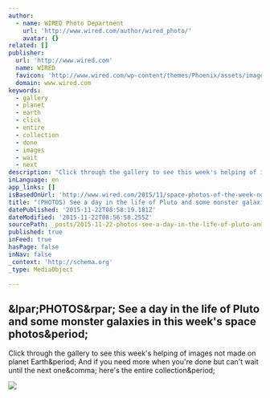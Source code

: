 ```yaml
---
author:
  - name: WIRED Photo Department
    url: 'http://www.wired.com/author/wired_photo/'
    avatar: {}
related: []
publisher:
  url: 'http://www.wired.com'
  name: WIRED
  favicon: 'http://www.wired.com/wp-content/themes/Phoenix/assets/images/favicon.ico'
  domain: www.wired.com
keywords:
  - gallery
  - planet
  - earth
  - click
  - entire
  - collection
  - done
  - images
  - wait
  - next
description: "Click through the gallery to see this week's helping of images not made on planet Earth. And if you need more when you're done but can't wait until the next one, here's the entire collection."
inLanguage: en
app_links: []
isBasedOnUrl: 'http://www.wired.com/2015/11/space-photos-of-the-week-november-20/'
title: "(PHOTOS) See a day in the life of Pluto and some monster galaxies in this week's space photos."
datePublished: '2015-11-22T08:58:19.181Z'
dateModified: '2015-11-22T08:56:58.255Z'
sourcePath: _posts/2015-11-22-photos-see-a-day-in-the-life-of-pluto-and-some-monster-gal.md
published: true
inFeed: true
hasPage: false
inNav: false
_context: 'http://schema.org'
_type: MediaObject

---
```

<article style=""><h1>&amp;lpar;PHOTOS&amp;rpar; See a day in the life of Pluto and some monster galaxies in this week's space photos&amp;period;</h1><p>Click through the gallery to see this week's helping of images not made on planet Earth&amp;period; And if you need more when you're done but can't wait until the next one&amp;comma; here's the entire collection&amp;period;</p><img src="http://www.wired.com/wp-content/uploads/2015/11/SPoW_Nov20_HP-1200x630.jpg" /></article>